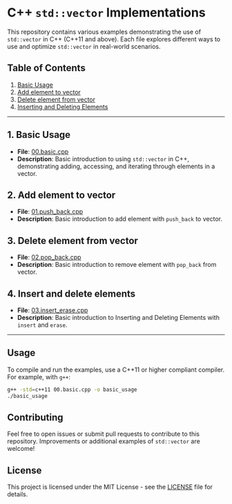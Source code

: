 # C++ `std::vector` Implementations

This repository contains various examples demonstrating the use of `std::vector` in C++ (C++11 and above). Each file explores different ways to use and optimize `std::vector` in real-world scenarios.

## Table of Contents

1. [Basic Usage](#1-basic-usage)
2. [Add element to vector](#2-add-element-to-vector)
3. [Delete element from vector](#3-delete-element-from-vector)
4. [Inserting and Deleting Elements](#4-insert-and-delete-elements)

---

## 1. Basic Usage
- **File**: [00.basic.cpp](./00.basic.cpp)  
- **Description**: Basic introduction to using `std::vector` in C++, demonstrating adding, accessing, and iterating through elements in a vector.

## 2. Add element to vector
- **File**: [01.push_back.cpp](./01.push_back.cpp)  
- **Description**: Basic introduction to add element with `push_back` to vector.

## 3. Delete element from vector
- **File**: [02.pop_back.cpp](./02.pop_back.cpp)  
- **Description**: Basic introduction to remove element with `pop_back` from vector.

## 4. Insert and delete elements
- **File**: [03.insert_erase.cpp](./03.insert_erase.cpp)
- **Description**: Basic introduction to Inserting and Deleting Elements with `insert` and `erase`.

---

## Usage

To compile and run the examples, use a C++11 or higher compliant compiler. For example, with `g++`:

```bash
g++ -std=c++11 00.basic.cpp -o basic_usage
./basic_usage
```

## Contributing

Feel free to open issues or submit pull requests to contribute to this repository. Improvements or additional examples of `std::vector` are welcome!

## License

This project is licensed under the MIT License - see the [LICENSE](../LICENSE) file for details.
